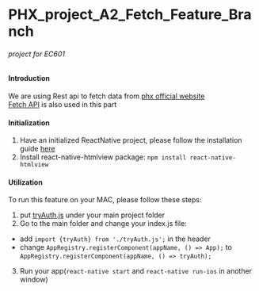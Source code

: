 # PHX_project_A2_Fetch_Feature_Branch
###### project for EC601
#### Introduction
We are using Rest api to fetch data from [phx official website](http://populationhealthexchange.org)</br>
[Fetch API](https://facebook.github.io/react-native/docs/network) is also used in this part

#### Initialization
1. Have an initialized ReactNative project, please follow the installation guide [here](https://github.com/Zoe3542188/PHX_project_A2/tree/master#installation)
2. Install react-native-htmlview package:
`npm install react-native-htmlview`

#### Utilization
To run this feature on your MAC, please follow these steps:</br>
1. put [tryAuth.js](https://github.com/Zoe3542188/PHX_project_A2/blob/Feature_Fetch/tr) under your main project folder
2. Go to the main folder and change your index.js file:</br>
- add `import {tryAuth} from './tryAuth.js';` in the header
- change `AppRegistry.registerComponent(appName, () => App);` to `AppRegistry.registerComponent(appName, () => tryAuth);`
3. Run your app(`react-native start` and `react-native run-ios` in another window)
